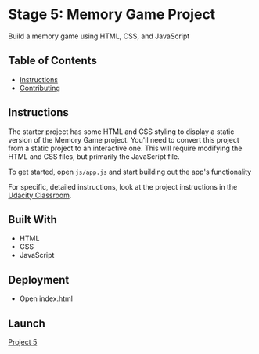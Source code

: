 # Stage 5: Memory Game Project
Build a memory game using HTML, CSS, and JavaScript

## Table of Contents

* [Instructions](#instructions)
* [Contributing](#contributing)

## Instructions

The starter project has some HTML and CSS styling to display a static version of the Memory Game project. You'll need to convert this project from a static project to an interactive one. This will require modifying the HTML and CSS files, but primarily the JavaScript file.

To get started, open `js/app.js` and start building out the app's functionality

For specific, detailed instructions, look at the project instructions in the [Udacity Classroom](https://classroom.udacity.com/me).

## Built With
* HTML
* CSS
* JavaScript

## Deployment
* Open index.html 

## Launch
[Project 5](https://ziggysauce.github.io/udacity_IPND/Stage%205/index.html)

